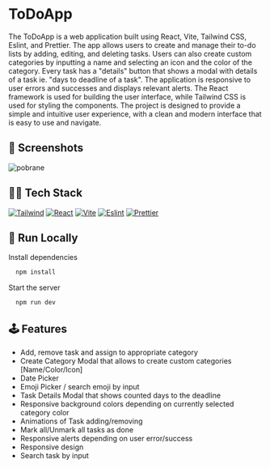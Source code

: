 
# ToDoApp

The ToDoApp is a web application built using React, Vite, Tailwind CSS, Eslint, and Prettier. The app allows users to create and manage their to-do lists by adding, editing, and deleting tasks. Users can also create custom categories by inputting a name and selecting an icon and the color of the category. Every task has a "details" button that shows a modal with details of a task ie. "days to deadline of a task". The application is responsive to user errors and successes and displays relevant alerts. The React framework is used for building the user interface, while Tailwind CSS is used for styling the components. The project is designed to provide a simple and intuitive user experience, with a clean and modern interface that is easy to use and navigate.


## 📸 Screenshots

![pobrane](https://user-images.githubusercontent.com/57302276/228514207-32189ecd-884e-4307-90fe-724d276e87a4.jpeg)


## 👨‍💻 Tech Stack

[![Tailwind](https://img.shields.io/badge/Tailwind_CSS-38B2AC?style=for-the-badge&logo=tailwind-css&logoColor=white
)](https://choosealicense.com/licenses/mit/)
[![React](https://img.shields.io/badge/React-20232A?style=for-the-badge&logo=react&logoColor=61DAFB)](https://opensource.org/licenses/)
[![Vite](https://img.shields.io/badge/Vite-B73BFE?style=for-the-badge&logo=vite&logoColor=FFD62E)](http://www.gnu.org/licenses/agpl-3.0)
[![Eslint](https://img.shields.io/badge/eslint-3A33D1?style=for-the-badge&logo=eslint&logoColor=white)](http://www.gnu.org/licenses/agpl-3.0)
[![Prettier](https://img.shields.io/badge/prettier-1A2C34?style=for-the-badge&logo=prettier&logoColor=F7BA3E)](http://www.gnu.org/licenses/agpl-3.0)



## 🚀 Run Locally


Install dependencies

```bash
  npm install
```

Start the server

```bash
  npm run dev
```




## 🕹️ Features

- Add, remove task and assign to appropriate category
- Create Category Modal that allows to create custom categories [Name/Color/Icon]
- Date Picker
- Emoji Picker / search emoji by input
- Task Details Modal that shows counted days to the deadline
- Responsive background colors depending on currently selected category color
- Animations of Task adding/removing
- Mark all/Unmark all tasks as done
- Responsive alerts depending on user error/success
- Responsive design
- Search task by input



